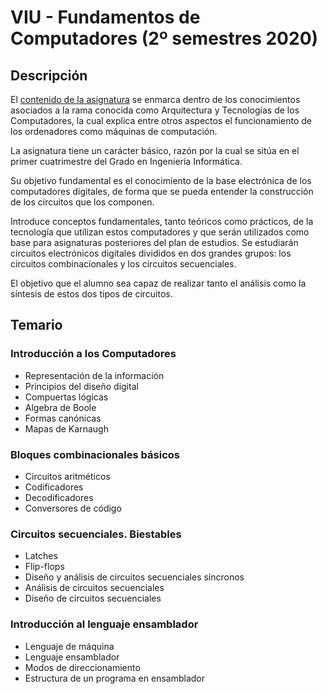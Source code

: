 # VIU - Fundamentos de Computadores (2º semestres 2020)

## Descripción

El [contenido de la asignatura](https://universidadviucom.cdnstatics2.com/sites/default/files/05GIIN_GUIA%20DIDACTICA%20Fundamentos%20de%20Computadores_WEB.pdf) se enmarca dentro de los conocimientos asociados a la rama conocida como Arquitectura y Tecnologías de los Computadores, la cual explica entre otros aspectos el
funcionamiento de los ordenadores como máquinas de computación.

La asignatura tiene un carácter básico, razón por la cual se sitúa en el primer cuatrimestre del Grado en Ingeniería Informática.

Su objetivo fundamental es el conocimiento de la base electrónica de los computadores digitales, de forma que se pueda entender la construcción de los circuitos que los componen.

Introduce conceptos
fundamentales, tanto teóricos como prácticos, de la tecnología que utilizan estos computadores y que
serán utilizados como base para asignaturas posteriores del plan de estudios. Se estudiarán circuitos electrónicos digitales divididos en dos grandes grupos: los circuitos combinacionales y los circuitos secuenciales. 

El objetivo que el alumno sea capaz de realizar tanto el análisis como la síntesis de estos dos tipos de circuitos.


## Temario

### Introducción a los Computadores

* Representación de la información
* Principios del diseño digital
* Compuertas lógicas
* Algebra de Boole
* Formas canónicas
* Mapas de Karnaugh

### Bloques combinacionales básicos

* Circuitos aritméticos
* Codificadores
* Decodificadores
* Conversores de código

### Circuitos secuenciales. Biestables

* Latches
* Flip-flops
* Diseño y análisis de circuitos secuenciales síncronos
* Análisis de circuitos secuenciales
* Diseño de circuitos secuenciales

### Introducción al lenguaje ensamblador

* Lenguaje de máquina
* Lenguaje ensamblador
* Modos de direccionamiento
* Estructura de un programa en ensamblador
